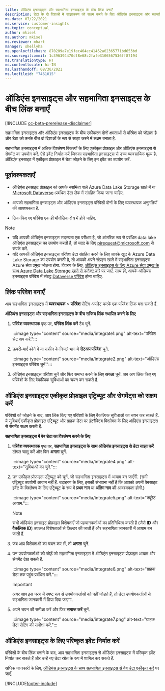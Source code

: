 ```yaml
---
title: ऑडिएंस इनसाइट्स और सहभागिता इनसाइट्स के बीच लिंक बनाएँ
description: डेटा के दो दिशाओं में साझाकरण को सक्षम करने के लिए ऑडिएंस इनसाइट्स और सहभागिता इनसाइट्स के बीच सक्रिय लिंक बनाएँ.
ms.date: 07/22/2021
ms.service: customer-insights
ms.topic: conceptual
author: mkisel
ms.author: mkisel
ms.reviewer: mhart
manager: shellyha
ms.openlocfilehash: 870209a7e19fec464ec41462a02365771bd653bd
ms.sourcegitcommit: 1c396394470df8e68c2fafe3106567536ff87194
ms.translationtype: HT
ms.contentlocale: hi-IN
ms.lasthandoff: 08/30/2021
ms.locfileid: "7461015"
---
```

# <a name="create-a-link-between-audience-insights-and-engagement-insights"></a>ऑडिएंस इनसाइट्स और सहभागिता इनसाइट्स के बीच लिंक बनाएँ

[!INCLUDE [cc-beta-prerelease-disclaimer](includes/cc-beta-prerelease-disclaimer.md)]

सहभागिता इनसाइट्स और ऑडिएंस इनसाइट्स के बीच एकीकरण दोनों क्षमताओं से परिवेश को जोड़ता है और डेटा को उनके बीच दो दिशाओं के रूप से साझा करने में सक्षम बनाता है.

सहभागिता इनसाइट्स में अधिक विश्लेषण विकल्पों के लिए एकीकृत प्रोफ़ाइल और ऑडिएंस इनसाइट्स से सेगमेंट का उपयोग करें. ऐसे इवेंट निर्यात करें जिनका सहभागिता इनसाइट्स से उच्च व्यावसायिक मूल्य है. ऑडिएंस इनसाइट में एकीकृत प्रोफ़ाइल में डेटा जोड़ने के लिए इन इवेंट का उपयोग करें.

## <a name="prerequisites"></a>पूर्वावश्यकताएँ

- ऑडिएंस इनसाइट प्रोफ़ाइल को आपके स्वामित्व वाले Azure Data Lake Storage खाते में या [Microsoft Dataverse](/powerapps/maker/data-platform/data-platform-intro.md)&ndash;प्रबंधित डेटा लेक में संग्रहित किया जाना चाहिए. 

- आपको सहभागिता इनसाइट्स और ऑडिएंस इनसाइट्स परिवेशों दोनों के लिए व्यवस्थापक अनुमतियों की आवश्यकता है.

- लिंक किए गए परिवेश एक ही भौगोलिक क्षेत्र में होने चाहिए.

> [!NOTE]
> - यदि आपकी ऑडिएंस इनसाइट्स सदस्यता एक परीक्षण है, जो आंतरिक रूप से प्रबंधित data lake ऑडिएंस इनसाइट्स का उपयोग करती है, तो मदद के लिए [pirequest@microsoft.com](mailto:pirequest@microsoft.com) से संपर्क करें. 
> - यदि आपकी ऑडिएंस इनसाइट्स परिवेश डेटा संग्रहित करने के लिए आपके खुद के Azure Data Lake Storage का उपयोग करती है, तो आपको अपने संग्रहण खाते में सहभागिता इनसाइट्स Azure सेवा प्रमुख जोड़ना होगा. विवरण के लिए, [ऑडिएंस इनसाइट्स के लिए Azure सेवा प्रमुख के साथ Azure Data Lake Storage खाते से कनेक्ट करें](../audience-insights/connect-service-principal.md) पर जाएँ. साथ ही, आपके ऑडियंस इनसाइट्स परिवेश में संबद्ध [Dataverse परिवेश](../audience-insights/get-started-paid.md) होना चाहिए. 

## <a name="create-an-environment-link"></a>लिंक परिवेश बनाएँ

आप सहभागिता इनसाइट्स में **व्यवस्थापक** > **परिवेश** सेटिंग अपडेट करके एक परिवेश लिंक बना सकते हैं.

**ऑडियंस इनसाइट्स और सहभागिता इनसाइट्स के बीच सक्रिय लिंक स्थापित करने के लिए**

1. **परिवेश व्यवस्थापक** पृष्ठ पर, **परिवेश लिंक करें** टैब चुनें.

    :::image type="content" source="media/integrate1.png" alt-text="परिवेश सेट अप करें.":::

1. ऊपरी-बाएँ कोने में या स्क्रीन के निचले भाग में **सेटअप परिवेश** चुनें.

     :::image type="content" source="media/integrate2.png" alt-text="ऑडिएंस इनसाइट्स परिवेश चुनें.":::

1. ऑडिएंस इनसाइट्स परिवेश चुनें और फिर समाप्त करने के लिए **अगला** चुनें. अब आप लिंक किए गए परिवेशों के लिए वैकल्पिक सुविधाओं का चयन कर सकते हैं.
 
## <a name="enable-audience-insights-unified-profiles-attributes-and-segments"></a>ऑडिएंस इनसाइट्स एकीकृत प्रोफ़ाइल एट्रिब्यूट और सेगमेंट्स को सक्षम करें

परिवेशों को जोड़ने के बाद, आप लिंक किए गए परिवेशों के लिए वैकल्पिक सुविधाओं का चयन कर सकते हैं. ये सुविधाएँ एकीकृत प्रोफ़ाइल एट्रिब्यूट और ग्राहक डेटा पर इंटरैक्टिव विश्लेषण के लिए ऑडिएंस इनसाइट्स से सेगमेंट सक्षम करती हैं.

**सहभागिता इनसाइट्स में वेब डेटा का विश्लेषण करने के लिए**

1. **परिवेश व्यवस्थापक** पृष्ठ पर, **सहभागिता इनसाइट्स के साथ ऑडियंस इनसाइट्स से डेटा साझा करें** टॉगल चालू करें और फिर **अगला** चुनें.

    :::image type="content" source="media/integrate4.png" alt-text="सुविधाओं का चुनें.":::

1. उन एकीकृत प्रोफ़ाइल एट्रिब्यूट को चुनें, जो सहभागिता इनसाइट्स में आयाम बन जाएँगी. (सभी एट्रिब्यूट उपयोगी आयाम नहीं हैं. उदाहरण के लिए, इसकी संभावना नहीं है कि आपको अपनी वेबसाइट इवेंट के विश्लेषण के लिए एट्रिब्यूट के रूप में **प्रथम नाम** या **अंतिम नाम** की आवश्यकता होगी.)

    :::image type="content" source="media/integrate5.png" alt-text="क्यूरेट आयाम.":::

   >[!NOTE]
   > सभी ऑडियंस इनसाइट प्रोफ़ाइल विशेषताएँ जो पहचानकर्ताओं का प्रतिनिधित्व करती हैं (जैसे **ID** और **वैकल्पिक ID**) उपलब्ध विशेषताओं से फ़िल्टर की जाती हैं और सहभागिता जानकारी में आयाम बन जाती हैं.

1. जब आप विशेषताओं का चयन कर लें, तो **अगला** चुनें.
1. उन उपयोगकर्ताओं को जोड़ें जो सहभागिता इनसाइट्स में ऑडिएंस इनसाइट्स प्रोफ़ाइल आयाम और सेगमेंट देख सकते हैं.

    :::image type="content" source="media/integrate6.png" alt-text="ग्राहक डेटा तक पहुंच प्रबंधित करें.":::

   > [!IMPORTANT]
   > अगर आप इस चरण में स्पष्ट रूप से उपयोगकर्ताओं को नहीं जोड़ते हैं, तो डेटा उपयोगकर्ताओं से सहभागिता जानकारी में छिपा दिया जाएगा.

1. अपने चयन की समीक्षा करें और फिर **समाप्त करें** चुनें.

    :::image type="content" source="media/integrate7.png" alt-text="ग्राहक डेटा सेटिंग की समीक्षा करें.":::

## <a name="export-refined-events-to-audience-insights"></a>ऑडिएंस इनसाइट्स के लिए परिष्कृत इवेंट निर्यात करें

परिवेशों के बीच लिंक बनाने के बाद, आप सहभागिता इनसाइट्स से ऑडिएंस इनसाइट्स में परिष्कृत इवेंट निर्यात कर सकते हैं और उन्हें नए डेटा स्रोत के रूप में शामिल कर सकते हैं. 

अधिक जानकारी के लिए, [ऑडियंस इनसाइट्स के साथ सहभागिता इनसाइट्स से वेब डेटा एकीकृत करें](../audience-insights/integrate-engagement-insights.md) पर जाएँ.

<!--
## Share engagement insights refined events with audience insights

After you create a link between environments, a new option becomes available for you to share [refined events](refined-events.md) with audience insights.

Consider the following when creating refined events for audience insights: 

- Provide a meaningful name for the refined event. It will be used as an activity name in audience insights.
- Select at least the following properties to create an activity in audience insights: 
    - Signal.Action.Name indicates the activity details.
    - Signal.User.Id maps with the customer ID.
    - Signal.View.Uri is a web address as a basis for segments or measures.
    - Signal.Export.Id is a primary key for events.
    - Signal.Timestamp determines the date and time for the activity.

To share refined events:

1. From the engagement insights menu, select **Data** and then select the **Events** tab.
2. On the **Action** menu, select **Share as activity**.

    :::image type="content" source="media/integrate8.png" alt-text="Data shared events settings.":::

3. You can view and stop actively shared events on the **Export and Sharing** tab.
4. -- per Michael K, we need a mock here (Mukesh needs to update to reflect what happens in AUI once a user shares a refined event (i.e. no longer AUI, data wrangler needs to go discover data in the storage, the shared event is available as a DS and entity, correct?)

### Attach refined events shared as activities to unified profiles in audience insights

You can bring customer web activity data from engagement insights into audience insights. In addition to transactional, demographic, or behavioral data, you can view activities on the web in unified customer profiles. You can then use these profiles to get insights such as segments, measures, and predictions for audience activation.

Follow the steps in [data unification](../audience-insights/data-unification.md) to map, match, and merge website authentication information to unified profiles in audience insights.

You can also share refined events that are now available in audience insights, identified as data sources and entities. 

Next, you can relate event data from engagement insights as unified activities in customer profiles.

### Relate refined event data as an activity of a customer profile

After unifying the data, you can configure the activity for the customer profile. For more information, go to [Customer activities](../audience-insights/activities.md).

:::image type="content" source="media/web-event-activity.png" alt-text="Activities page with expanded Edit activity pane.":::

Next, configure the new activity by using mapping elements: 

- **Primary Key**: Signal.Export.Id, a unique ID that is available for every event record in engagement insights. This property is automatically generated.

- **Timestamp**: Signal.Timestamp in the event property.

- **Event**: Signal.Name, the event name that you want to track.

- **Web address**: Signal.View.Uri that refers to the URI of the page that created the event.

- **Details**: Signal.Action.Name to represent the information to associate with the event. The selected property in this case indicates that the event is for email promotion.

- **Activity type**: In this example, we choose the existing activity type WebLog. This selection is a useful filter option to run prediction models or create segments based on this activity type.

- **Set up relationship**: This important setting ties the activity to existing customer profiles. **Signal.User.Id** is the identifier configured in the SDK to be collected. It relates to the user ID in other data sources that are configured in audience insights. 

This example configures the relationship between Signal.User.Id and RetailCustomers:CustomerRetailId, which is the primary key that was identified in the map step of the data unification process.

After processing the activities, you can review customer records and open a customer card to see activities from engagement insights in the timeline. 

> [!TIP]
> To find a customer ID that has an engagement insights activity, go to **Entities** and preview the data for the UnifiedActivity entity. **ActivityTypeDisplay = WebLog** contains the engagement insights activity configured in the preceding example. Copy the customer ID for one of those records and search<!--note from editor: Edit okay? I couldn't quite follow this.-- > for that ID on the **Customers** page.

--> 

[!INCLUDE[footer-include](../includes/footer-banner.md)]
